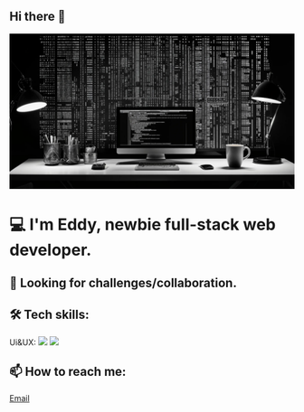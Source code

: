 ## Hi there 👋

![This is alt text.](/image/desk.png "Let's code")

# 💻 I'm Eddy, newbie full-stack web developer.

## 🔭 Looking for challenges/collaboration.

## 🛠️ Tech skills:

<p>
<span> Ui&UX:
<img src="https://camo.githubusercontent.com/8a61ef97622df78c36d2ac0c400be9d154e0a756137e6752117de9bc1a78660a/68747470733a2f2f696d672e736869656c64732e696f2f62616467652f4669676d612d4632344531453f7374796c653d666f722d7468652d6261646765266c6f676f3d6669676d61266c6f676f436f6c6f723d7768697465" />
<img src="https://camo.githubusercontent.com/5345b371c895b151a12115bc4e4c2bfab5ae44a5310182ac28f7c4401be2eefb/68747470733a2f2f696d672e736869656c64732e696f2f62616467652f506f73746d616e2d4646364333373f7374796c653d666c6174266c6f676f3d706f73746d616e266c6f676f436f6c6f723d7768697465">
</span>
</p>

## 📫 How to reach me:

[Email](mailto:contact@adrianedward.com)

<!--
**alwaysme85/alwaysme85** is a ✨ _special_ ✨ repository because its `README.md` (this file) appears on your GitHub profile.

Here are some ideas to get you started:

- 🔭 I’m currently working on ...
- 🌱 I’m currently learning ...
- 👯 I’m looking to collaborate on ...
- 🤔 I’m looking for help with ...
- 💬 Ask me about ...
- 📫 How to reach me: contact@adrianedward.com
- 😄 Pronouns: ...
- ⚡ Fun fact: ...
-->
